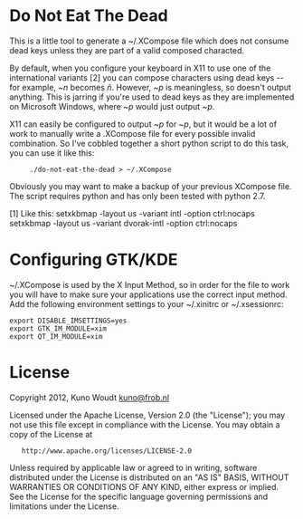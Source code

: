 Do Not Eat The Dead
===================

This is a little tool to generate a ~/.XCompose file which does not
consume dead keys unless they are part of a valid composed characted.

By default, when you configure your keyboard in X11 to use one of the
international variants [2] you can compose characters using dead keys
-- for example, _~n_ becomes _ñ_.  However, _~p_ is meaningless, so
doesn't output anything.  This is jarring if you're used to dead keys
as they are implemented on Microsoft Windows, where _~p_ would just
output _~p_.

X11 can easily be configured to output _~p_ for _~p_, but it would be
a lot of work to manually write a .XCompose file for every possible
invalid combination.  So I've cobbled together a short python script
to do this task, you can use it like this:

         ./do-not-eat-the-dead > ~/.XCompose

Obviously you may want to make a backup of your previous XCompose
file.  The script requires python and has only been tested with python
2.7.

[1] Like this:
    setxkbmap -layout us -variant intl -option ctrl:nocaps
    setxkbmap -layout us -variant dvorak-intl -option ctrl:nocaps


Configuring GTK/KDE
===================

~/.XCompose is used by the X Input Method, so in order for the file to
work you will have to make sure your applications use the correct
input method.  Add the following environment settings to your
~/.xinitrc or ~/.xsessionrc:

    export DISABLE_IMSETTINGS=yes
    export GTK_IM_MODULE=xim
    export QT_IM_MODULE=xim


License
=======

Copyright 2012, Kuno Woudt <kuno@frob.nl>

Licensed under the Apache License, Version 2.0 (the "License"); you
may not use this file except in compliance with the License.  You may
obtain a copy of the License at

       http://www.apache.org/licenses/LICENSE-2.0

Unless required by applicable law or agreed to in writing, software
distributed under the License is distributed on an "AS IS" BASIS,
WITHOUT WARRANTIES OR CONDITIONS OF ANY KIND, either express or
implied. See the License for the specific language governing
permissions and limitations under the License.

